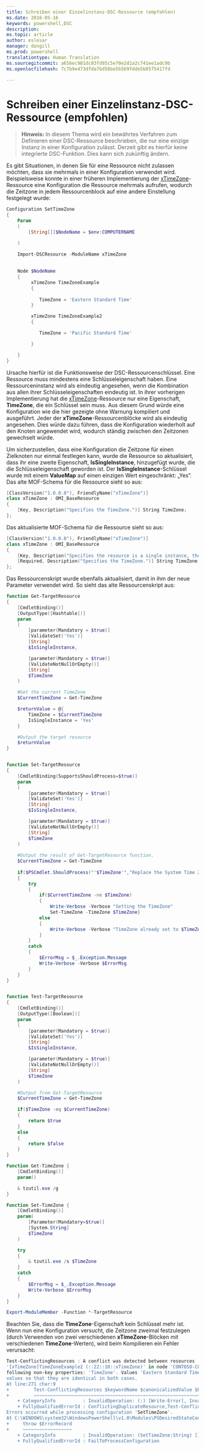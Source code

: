 ```yaml
---
title: Schreiben einer Einzelinstanz-DSC-Ressource (empfohlen)
ms.date: 2016-05-16
keywords: powershell,DSC
description: 
ms.topic: article
author: eslesar
manager: dongill
ms.prod: powershell
translationtype: Human Translation
ms.sourcegitcommit: a656ec981dc03fd95c5e70e2d1a2c741ee1adc9b
ms.openlocfilehash: 7c7b9e473dfda7bd56be5b569fdde5b8575417fd

---
```


# Schreiben einer Einzelinstanz-DSC-Ressource (empfohlen)

>**Hinweis:** In diesem Thema wird ein bewährtes Verfahren zum Definieren einer DSC-Ressource beschrieben, die nur eine einzige Instanz in einer Konfiguration zulässt. Derzeit gibt es hierfür keine integrierte DSC-Funktion. Dies kann sich zukünftig ändern.

Es gibt Situationen, in denen Sie für eine Ressource nicht zulassen möchten, dass sie mehrmals in einer Konfiguration verwendet wird. Beispielsweise konnte in einer früheren Implementierung der [xTimeZone](https://github.com/PowerShell/xTimeZone)-Ressource eine Konfiguration die Ressource mehrmals aufrufen, wodurch die Zeitzone in jedem Ressourcenblock auf eine andere Einstellung festgelegt wurde:

```powershell
Configuration SetTimeZone 
{ 
    Param 
    ( 
        [String[]]$NodeName = $env:COMPUTERNAME 

    ) 

    Import-DSCResource -ModuleName xTimeZone 
 
 
    Node $NodeName 
    { 
         xTimeZone TimeZoneExample 
         { 
        
            TimeZone = 'Eastern Standard Time' 
         } 

         xTimeZone TimeZoneExample2
         {

            TimeZone = 'Pacific Standard Time'

         }        

    } 
} 
```

Ursache hierfür ist die Funktionsweise der DSC-Ressourcenschlüssel. Eine Ressource muss mindestens eine Schlüsseleigenschaft haben. Eine Ressourceninstanz wird als eindeutig angesehen, wenn die Kombination aus allen ihrer Schlüsseleigenschaften eindeutig ist. In ihrer vorherigen Implementierung hat die [xTimeZone](https://github.com/PowerShell/xTimeZone)-Ressource nur eine Eigenschaft, **TimeZone**, die ein Schlüssel sein muss. Aus diesem Grund würde eine Konfiguration wie die hier gezeigte ohne Warnung kompiliert und ausgeführt. Jeder der **xTimeZone**-Ressourcenblöcke wird als eindeutig angesehen. Dies würde dazu führen, dass die Konfiguration wiederholt auf den Knoten angewendet wird, wodurch ständig zwischen den Zeitzonen gewechselt würde.

Um sicherzustellen, dass eine Konfiguration die Zeitzone für einen Zielknoten nur einmal festlegen kann, wurde die Ressource so aktualisiert, dass ihr eine zweite Eigenschaft, **IsSingleInstance**, hinzugefügt wurde, die die Schlüsseleigenschaft geworden ist. Der **IsSingleInstance**-Schlüssel wurde mit einem **ValueMap** auf einen einzigen Wert eingeschränkt: „Yes“. Das alte MOF-Schema für die Ressource sieht so aus:

```powershell
[ClassVersion("1.0.0.0"), FriendlyName("xTimeZone")]
class xTimeZone : OMI_BaseResource
{
    [Key, Description("Specifies the TimeZone.")] String TimeZone;
};
```

Das aktualisierte MOF-Schema für die Ressource sieht so aus:

```powershell
[ClassVersion("1.0.0.0"), FriendlyName("xTimeZone")]
class xTimeZone : OMI_BaseResource
{
    [Key, Description("Specifies the resource is a single instance, the value must be 'Yes'"), ValueMap{"Yes"}, Values{"Yes"}] String IsSingleInstance;
    [Required, Description("Specifies the TimeZone.")] String TimeZone;
};
```

Das Ressourcenskript wurde ebenfalls aktualisiert, damit in ihm der neue Parameter verwendet wird. So sieht das alte Ressourcenskript aus:

```powershell
function Get-TargetResource
{
    [CmdletBinding()]
    [OutputType([Hashtable])]
    param
    (
        [parameter(Mandatory = $true)]
        [ValidateSet('Yes')]
        [String]
        $IsSingleInstance,

        [parameter(Mandatory = $true)]
        [ValidateNotNullOrEmpty()]
        [String]
        $TimeZone
    )

    #Get the current TimeZone
    $CurrentTimeZone = Get-TimeZone

    $returnValue = @{
        TimeZone = $CurrentTimeZone
        IsSingleInstance = 'Yes'
    }

    #Output the target resource
    $returnValue
}


function Set-TargetResource
{
    [CmdletBinding(SupportsShouldProcess=$true)]
    param
    (
        [parameter(Mandatory = $true)]
        [ValidateSet('Yes')]
        [String]
        $IsSingleInstance,

        [parameter(Mandatory = $true)]
        [ValidateNotNullOrEmpty()]
        [String]
        $TimeZone
    )
    
    #Output the result of Get-TargetResource function.
    $CurrentTimeZone = Get-TimeZone
    
    if($PSCmdlet.ShouldProcess("'$TimeZone'","Replace the System Time Zone"))
    {
        try
        {
            if($CurrentTimeZone -ne $TimeZone)
            {
                Write-Verbose -Verbose "Setting the TimeZone"
                Set-TimeZone -TimeZone $TimeZone}
            else
            {
                Write-Verbose -Verbose "TimeZone already set to $TimeZone"
            }
        }
        catch
        {
            $ErrorMsg = $_.Exception.Message
            Write-Verbose -Verbose $ErrorMsg
        }
    }
}


function Test-TargetResource
{
    [CmdletBinding()]
    [OutputType([Boolean])]
    param
    (
        [parameter(Mandatory = $true)]
        [ValidateSet('Yes')]
        [String]
        $IsSingleInstance, 

        [parameter(Mandatory = $true)]
        [ValidateNotNullOrEmpty()]
        [String]
        $TimeZone
    )

    #Output from Get-TargetResource
    $CurrentTimeZone = Get-TimeZone

    if($TimeZone -eq $CurrentTimeZone)
    {
        return $true
    }
    else
    {
        return $false
    }
}

Function Get-TimeZone {
    [CmdletBinding()]
    param()

    & tzutil.exe /g
}

Function Set-TimeZone {
    [CmdletBinding()]
    param(
        [Parameter(Mandatory=$true)]
        [System.String]
        $TimeZone
    )

    try
    {
        & tzutil.exe /s $TimeZone
    }
    catch
    {
        $ErrorMsg = $_.Exception.Message
        Write-Verbose $ErrorMsg
    }
}

Export-ModuleMember -Function *-TargetResource
```

Beachten Sie, dass die **TimeZone**-Eigenschaft kein Schlüssel mehr ist. Wenn nun eine Konfiguration versucht, die Zeitzone zweimal festzulegen (durch Verwenden von zwei verschiedenen **xTimeZone**-Blöcken mit verschiedenen **TimeZone**-Werten), wird beim Kompilieren ein Fehler verursacht:

```powershell
Test-ConflictingResources : A conflict was detected between resources '[xTimeZone]TimeZoneExample (::15::10::xTimeZone)' and 
'[xTimeZone]TimeZoneExample2 (::22::10::xTimeZone)' in node 'CONTOSO-CLIENT'. Resources have identical key properties but there are differences in the 
following non-key properties: 'TimeZone'. Values 'Eastern Standard Time' don't match values 'Pacific Standard Time'. Please update these property 
values so that they are identical in both cases.
At line:271 char:9
+         Test-ConflictingResources $keywordName $canonicalizedValue $k ...
+         ~~~~~~~~~~~~~~~~~~~~~~~~~~~~~~~~~~~~~~~~~~~~~~~~~~~~~~~~~~~~~
    + CategoryInfo          : InvalidOperation: (:) [Write-Error], InvalidOperationException
    + FullyQualifiedErrorId : ConflictingDuplicateResource,Test-ConflictingResources
Errors occurred while processing configuration 'SetTimeZone'.
At C:\WINDOWS\system32\WindowsPowerShell\v1.0\Modules\PSDesiredStateConfiguration\PSDesiredStateConfiguration.psm1:3705 char:5
+     throw $ErrorRecord
+     ~~~~~~~~~~~~~~~~~~
    + CategoryInfo          : InvalidOperation: (SetTimeZone:String) [], InvalidOperationException
    + FullyQualifiedErrorId : FailToProcessConfiguration
```
   



<!--HONumber=Oct16_HO1-->


